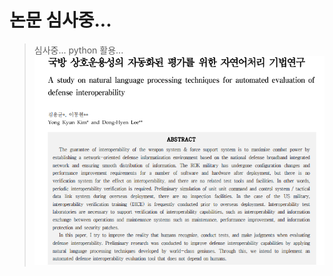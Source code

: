 # 논문 심사중...
> 심사중... python 활용...
![Approach](https://raw.githubusercontent.com/cliff51/playground2/main/%EC%BA%A1%EC%B2%98.PNG?token=GHSAT0AAAAAACBFYPNBN6PK4ZP6ZBWRTUTGZBUQ7FA)
